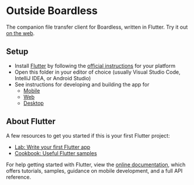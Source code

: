 # Outside Boardless 

The companion file transfer client for Boardless, written in Flutter. Try it out [on the web](https://uwrealitylab.github.io/xrcapstone22wi-team8/outside).

## Setup

- Install [Flutter](https://flutter.dev/) by following the [official instructions](https://docs.flutter.dev/get-started/install) for your platform
- Open this folder in your editor of choice (usually Visual Studio Code, IntelliJ IDEA, or Android Studio)
- See instructions for developing and building the app for
  - [Mobile](https://flutter.dev/multi-platform/mobile)
  - [Web](https://flutter.dev/multi-platform/web)
  - [Desktop](https://flutter.dev/multi-platform/desktop)

## About Flutter

A few resources to get you started if this is your first Flutter project:

- [Lab: Write your first Flutter app](https://flutter.dev/docs/get-started/codelab)
- [Cookbook: Useful Flutter samples](https://flutter.dev/docs/cookbook)

For help getting started with Flutter, view the
[online documentation](https://flutter.dev/docs), which offers tutorials,
samples, guidance on mobile development, and a full API reference.

